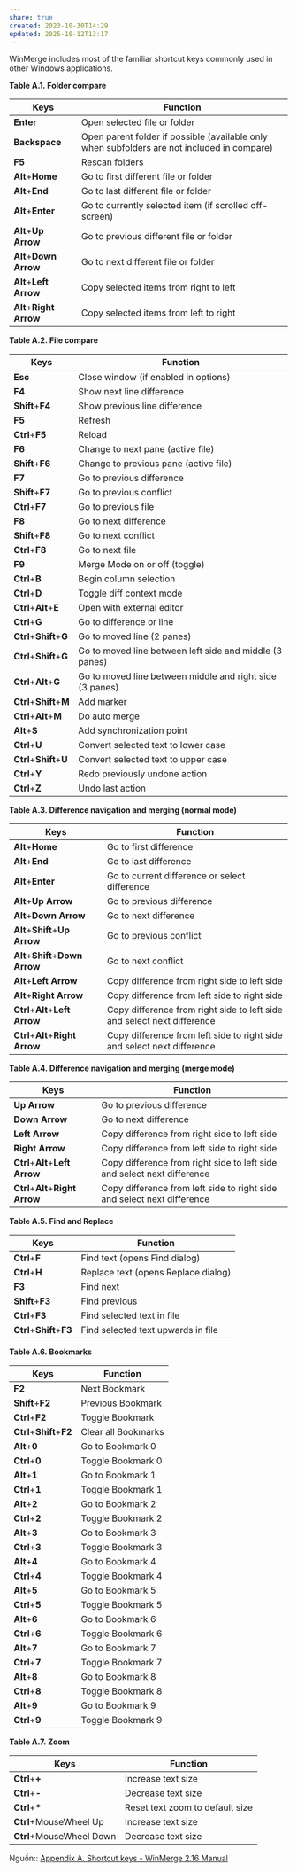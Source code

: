 ```yaml
---
share: true
created: 2023-10-30T14:29
updated: 2025-10-12T13:17
---
```

WinMerge includes most of the familiar shortcut keys commonly used in other Windows applications.

**Table A.1. Folder compare**

| Keys                    | Function                                                                                    |
| ----------------------- | ------------------------------------------------------------------------------------------- |
| **Enter**               | Open selected file or folder                                                                |
| **Backspace**           | Open parent folder if possible (available only when subfolders are not included in compare) |
| **F5**                  | Rescan folders                                                                              |
| **Alt**+**Home**        | Go to first different file or folder                                                        |
| **Alt**+**End**         | Go to last different file or folder                                                         |
| **Alt**+**Enter**       | Go to currently selected item (if scrolled off-screen)                                      |
| **Alt**+**Up Arrow**    | Go to previous different file or folder                                                     |
| **Alt**+**Down Arrow**  | Go to next different file or folder                                                         |
| **Alt**+**Left Arrow**  | Copy selected items from right to left                                                      |
| **Alt**+**Right Arrow** | Copy selected items from left to right                                                      |

  

**Table A.2. File compare**

| Keys | Function |
| --- | --- |
| **Esc** | Close window (if enabled in options) |
| **F4** | Show next line difference |
| **Shift**+**F4** | Show previous line difference |
| **F5** | Refresh |
| **Ctrl**+**F5** | Reload |
| **F6** | Change to next pane (active file) |
| **Shift**+**F6** | Change to previous pane (active file) |
| **F7** | Go to previous difference |
| **Shift**+**F7** | Go to previous conflict |
| **Ctrl**+**F7** | Go to previous file |
| **F8** | Go to next difference |
| **Shift**+**F8** | Go to next conflict |
| **Ctrl**+**F8** | Go to next file |
| **F9** | Merge Mode on or off (toggle) |
| **Ctrl**+**B** | Begin column selection |
| **Ctrl**+**D** | Toggle diff context mode |
| **Ctrl**+**Alt**+**E** | Open with external editor |
| **Ctrl**+**G** | Go to difference or line |
| **Ctrl**+**Shift**+**G** | Go to moved line (2 panes) |
| **Ctrl**+**Shift**+**G** | Go to moved line between left side and middle (3 panes) |
| **Ctrl**+**Alt**+**G** | Go to moved line between middle and right side (3 panes) |
| **Ctrl**+**Shift**+**M** | Add marker |
| **Ctrl**+**Alt**+**M** | Do auto merge |
| **Alt**+**S** | Add synchronization point |
| **Ctrl**+**U** | Convert selected text to lower case |
| **Ctrl**+**Shift**+**U** | Convert selected text to upper case |
| **Ctrl**+**Y** | Redo previously undone action |
| **Ctrl**+**Z** | Undo last action |

  

**Table A.3. Difference navigation and merging (normal mode)**

| Keys | Function |
| --- | --- |
| **Alt**+**Home** | Go to first difference |
| **Alt**+**End** | Go to last difference |
| **Alt**+**Enter** | Go to current difference or select difference |
| **Alt**+**Up Arrow** | Go to previous difference |
| **Alt**+**Down Arrow** | Go to next difference |
| **Alt**+**Shift**+**Up Arrow** | Go to previous conflict |
| **Alt**+**Shift**+**Down Arrow** | Go to next conflict |
| **Alt**+**Left Arrow** | Copy difference from right side to left side |
| **Alt**+**Right Arrow** | Copy difference from left side to right side |
| **Ctrl**+**Alt**+**Left Arrow** | Copy difference from right side to left side and select next difference |
| **Ctrl**+**Alt**+**Right Arrow** | Copy difference from left side to right side and select next difference |

  

**Table A.4. Difference navigation and merging (merge mode)**

| Keys | Function |
| --- | --- |
| **Up Arrow** | Go to previous difference |
| **Down Arrow** | Go to next difference |
| **Left Arrow** | Copy difference from right side to left side |
| **Right Arrow** | Copy difference from left side to right side |
| **Ctrl**+**Alt**+**Left Arrow** | Copy difference from right side to left side and select next difference |
| **Ctrl**+**Alt**+**Right Arrow** | Copy difference from left side to right side and select next difference |

  

**Table A.5. Find and Replace**

| Keys | Function |
| --- | --- |
| **Ctrl**+**F** | Find text (opens Find dialog) |
| **Ctrl**+**H** | Replace text (opens Replace dialog) |
| **F3** | Find next |
| **Shift**+**F3** | Find previous |
| **Ctrl**+**F3** | Find selected text in file |
| **Ctrl**+**Shift**+**F3** | Find selected text upwards in file |

  

**Table A.6. Bookmarks**

| Keys | Function |
| --- | --- |
| **F2** | Next Bookmark |
| **Shift**+**F2** | Previous Bookmark |
| **Ctrl**+**F2** | Toggle Bookmark |
| **Ctrl**+**Shift**+**F2** | Clear all Bookmarks |
| **Alt**+**0** | Go to Bookmark 0 |
| **Ctrl**+**0** | Toggle Bookmark 0 |
| **Alt**+**1** | Go to Bookmark 1 |
| **Ctrl**+**1** | Toggle Bookmark 1 |
| **Alt**+**2** | Go to Bookmark 2 |
| **Ctrl**+**2** | Toggle Bookmark 2 |
| **Alt**+**3** | Go to Bookmark 3 |
| **Ctrl**+**3** | Toggle Bookmark 3 |
| **Alt**+**4** | Go to Bookmark 4 |
| **Ctrl**+**4** | Toggle Bookmark 4 |
| **Alt**+**5** | Go to Bookmark 5 |
| **Ctrl**+**5** | Toggle Bookmark 5 |
| **Alt**+**6** | Go to Bookmark 6 |
| **Ctrl**+**6** | Toggle Bookmark 6 |
| **Alt**+**7** | Go to Bookmark 7 |
| **Ctrl**+**7** | Toggle Bookmark 7 |
| **Alt**+**8** | Go to Bookmark 8 |
| **Ctrl**+**8** | Toggle Bookmark 8 |
| **Alt**+**9** | Go to Bookmark 9 |
| **Ctrl**+**9** | Toggle Bookmark 9 |

  

**Table A.7. Zoom**

| Keys | Function |
| --- | --- |
| **Ctrl**+**+** | Increase text size |
| **Ctrl**+**\-** | Decrease text size |
| **Ctrl**+**\*** | Reset text zoom to default size |
| **Ctrl**+MouseWheel Up | Increase text size |
| **Ctrl**+MouseWheel Down | Decrease text size |
Nguồn:: [Appendix A. Shortcut keys - WinMerge 2.16 Manual](https://manual.winmerge.org/en/Shortcut_keys.html)
